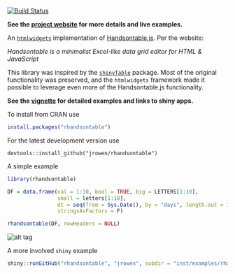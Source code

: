 [![Build Status](https://travis-ci.org/jrowen/rhandsontable.svg?branch=master)](https://travis-ci.org/jrowen/rhandsontable)

**See the [project website](http://jrowen.github.io/rhandsontable/) for more details and live examples.**

An [`htmlwidgets`](http://www.htmlwidgets.org/) implementation of [Handsontable.js](http://http://handsontable.com/).  Per the website:

*Handsontable is a minimalist Excel-like data grid editor for HTML & JavaScript*

This library was inspired by the [`shinyTable`](https://github.com/trestletech/shinyTable) package.  Most of the original functionality was preserved, and the `htmlwidgets` framework made it possible to leverage even more of the Handsontable.js functionality.

**See the [vignette](http://rpubs.com/jrowen/intro_rhandsontable) for detailed examples and links to shiny apps.**

To install from CRAN use
```R
install.packages("rhandsontable")
```
For the latest development version use
```
devtools::install_github("jrowen/rhandsontable")
```

A simple example
```R
library(rhandsontable)

DF = data.frame(val = 1:10, bool = TRUE, big = LETTERS[1:10],
                small = letters[1:10],
                dt = seq(from = Sys.Date(), by = "days", length.out = 10),
                stringsAsFactors = F)

rhandsontable(DF, rowHeaders = NULL)
```
![alt tag](https://raw.github.com/jrowen/rhandsontable/master/inst/examples/images/rhandsontable_readme.png "A simple example")

A more involved `shiny` example
```R
shiny::runGitHub("rhandsontable", "jrowen", subdir = "inst/examples/rhandsontable_corr")
```
